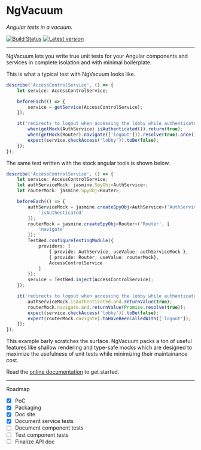 # NgVacuum 

_Angular tests in a vacuum._

[![Build Status](https://travis-ci.org/hmil/ng-vacuum.svg?branch=master)](https://travis-ci.org/hmil/ng-vacuum)
[![Latest version](https://code.hmil.fr/ng-vacuum/img/version-badge.svg)](https://www.npmjs.com/package/ng-vacuum)

---

NgVacuum lets you write true unit tests for your Angular components and services in complete isolation and with minimal boilerplate.

This is what a typical test with NgVacuum looks like.

```ts
describe('AccessControlService', () => {
    let service: AccessControlService;

    beforeEach(() => {
        service = getService(AccessControlService);
    });

    it('redirects to logout when accessing the lobby while authenticated', () => {
        when(getMock(AuthService).isAuthenticated()).return(true);
        when(getMock(Router).navigate(['logout'])).resolve(true).once();
        expect(service.checkAccess('lobby')).toBe(false);
    });
});
```

The same test written with the stock angular tools is shown below.

```ts
describe('AccessControlService', () => {
    let service: AccessControlService;
    let authServiceMock: jasmine.SpyObj<AuthService>;
    let routerMock: jasmine.SpyObj<Router>;

    beforeEach(() => {
        authServiceMock = jasmine.createSpyObj<AuthService>('AuthService', [
            'isAuthenticated'
        ]);
        routerMock = jasmine.createSpyObj<Router>('Router', [
            'navigate'
        ]);
        TestBed.configureTestingModule({
            providers: [
                { provide: AuthService, useValue: authServiceMock },
                { provide: Router, useValue: routerMock},
                AccessControlService
            ]
        });
        service = TestBed.inject(AccessControlService);
    });

    it('redirects to logout when accessing the lobby while authenticated', () => {
        authServiceMock.isAuthenticated.and.returnValue(true);
        routerMock.navigate.and.returnValue(Promise.resolve(true));
        expect(service.checkAccess('lobby')).toBe(false);
        expect(routerMock.navigate).toHaveBeenCalledWith(['logout']);
    });
});
```

This example barly scratches the surface. NgVacuum packs a ton of useful features like shallow rendering and type-safe mocks which are designed to maximize the usefulness of unit tests while minimizing their maintainance cost.

Read the [online documentation](https://code.hmil.fr/ng-vacuum/) to get started.

---

Roadmap

- [x] PoC
- [x] Packaging
- [x] Doc site
- [x] Document service tests
- [ ] Document component tests
- [ ] Test component tests
- [ ] Finalize API doc
